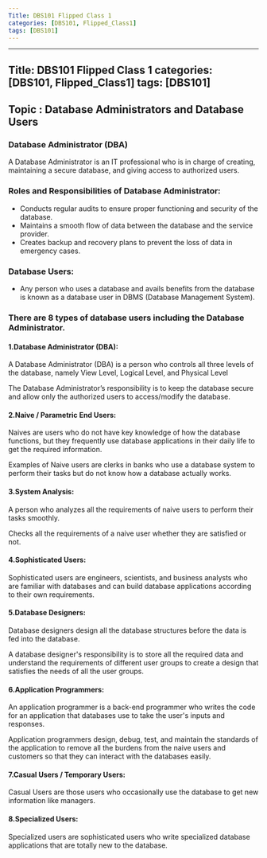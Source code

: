 ```yaml
---
Title: DBS101 Flipped Class 1
categories: [DBS101, Flipped_Class1]
tags: [DBS101]
---
```


---
Title: DBS101 Flipped Class 1
categories: [DBS101, Flipped_Class1]
tags: [DBS101]
---
## Topic : Database Administrators and Database Users

### Database Administrator (DBA)

A Database Administrator is an IT professional who is in charge of creating, maintaining a secure database, and giving access to authorized users.


### Roles and Responsibilities of Database Administrator:
 - Conducts regular audits to ensure proper functioning and security of the database.
 - Maintains a smooth flow of data between the database and the service provider.
 - Creates backup and recovery plans to prevent the loss of data in emergency cases.

### Database Users:

- Any person who uses a database and avails benefits from the database is known as a database user in DBMS (Database Management System).

### There are 8 types of database users including the Database Administrator.

#### 1.Database Administrator (DBA):

A Database Administrator (DBA) is a person who controls all three levels of the database, namely View Level, Logical Level, and Physical Level

The Database Administrator’s responsibility is to keep the database secure and allow only the authorized users to access/modify the database.

#### 2.Naive / Parametric End Users:

Naives are users who do not have key knowledge of how the database functions, but they frequently use database applications in their daily life to get the required information.

Examples of Naive users are clerks in banks who use a database system to perform their tasks but do not know how a database actually works.

#### 3.System Analysis:

A person who analyzes all the requirements of naive users to perform their tasks smoothly.

Checks all the requirements of a naive user whether they are satisfied or not.

#### 4.Sophisticated Users:

Sophisticated users are engineers, scientists, and business analysts who are familiar with databases and can build database applications according to their own requirements.

#### 5.Database Designers:

Database designers design all the database structures before the data is fed into the database.

A database designer's responsibility is to store all the required data and understand the requirements of different user groups to create a design that satisfies the needs of all the user groups.

#### 6.Application Programmers:

An application programmer is a back-end programmer who writes the code for an application that databases use to take the user's inputs and responses.

Application programmers design, debug, test, and maintain the standards of the application to remove all the burdens from the naive users and customers so that they can interact with the databases easily.

#### 7.Casual Users / Temporary Users:

Casual Users are those users who occasionally use the database to get new information like managers.

#### 8.Specialized Users:

Specialized users are sophisticated users who write specialized database applications that are totally new to the database.